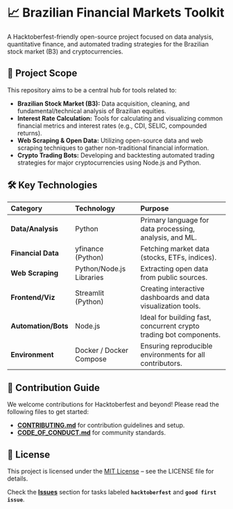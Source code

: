 # 📈 Brazilian Financial Markets Toolkit

A Hacktoberfest-friendly open-source project focused on data analysis, quantitative finance, and automated trading strategies for the Brazilian stock market (B3) and cryptocurrencies.

## 🌟 Project Scope
This repository aims to be a central hub for tools related to:
* **Brazilian Stock Market (B3):** Data acquisition, cleaning, and fundamental/technical analysis of Brazilian equities.
* **Interest Rate Calculation:** Tools for calculating and visualizing common financial metrics and interest rates (e.g., CDI, SELIC, compounded returns).
* **Web Scraping & Open Data:** Utilizing open-source data and web scraping techniques to gather non-traditional financial information.
* **Crypto Trading Bots:** Developing and backtesting automated trading strategies for major cryptocurrencies using Node.js and Python.

## 🛠️ Key Technologies
| Category | Technology | Purpose |
| :--- | :--- | :--- |
| **Data/Analysis** | Python | Primary language for data processing, analysis, and ML. |
| **Financial Data** | yfinance (Python) | Fetching market data (stocks, ETFs, indices). |
| **Web Scraping** | Python/Node.js Libraries | Extracting open data from public sources. |
| **Frontend/Viz** | Streamlit (Python) | Creating interactive dashboards and data visualization tools. |
| **Automation/Bots** | Node.js | Ideal for building fast, concurrent crypto trading bot components. |
| **Environment** | Docker / Docker Compose | Ensuring reproducible environments for all contributors. |

## 🤝 Contribution Guide
We welcome contributions for Hacktoberfest and beyond! Please read the following files to get started:
* [**CONTRIBUTING.md**](CONTRIBUTING.md) for contribution guidelines and setup.
* [**CODE_OF_CONDUCT.md**](CODE_OF_CONDUCT.md) for community standards.

## 📝 License

This project is licensed under the [MIT License](LICENSE) – see the LICENSE file for details.


Check the [**Issues**](https://github.com/bratergit/stocks/issues) section for tasks labeled **`hacktoberfest`** and **`good first issue`**.

